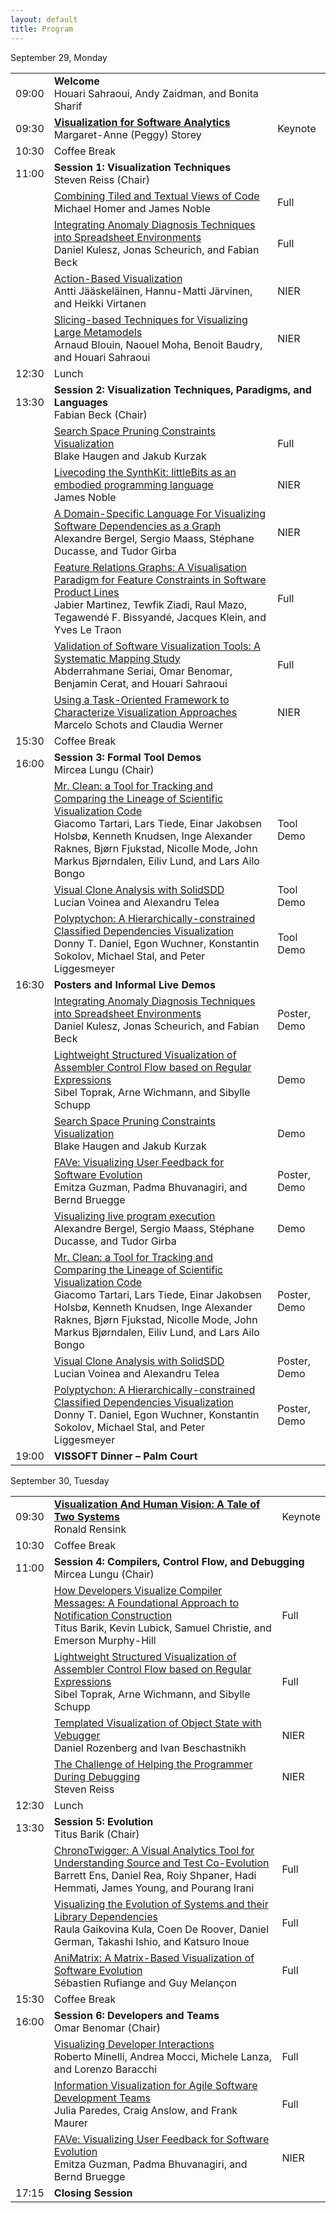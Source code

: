 ```yaml
---
layout: default
title: Program
---
```


<div class="col-12 col-sm-12 col-lg-12">

  <div class="panel panel-default">
  <!-- Default panel contents -->
  <div class="panel-heading">September 29, Monday</div>

  <!-- Table -->
  <table class="table table-striped">

  <tr><td>09:00</td><td><b>Welcome</b><br/>Houari Sahraoui, Andy Zaidman, and Bonita Sharif</td><td></td></tr>
  <tr><td>09:30</td><td><b><a href="keynotes.html#kn1">Visualization for Software Analytics</a></b><br/>Margaret-Anne (Peggy) Storey</td><td>Keynote</td></tr>

  <tr><td>10:30</td><td colspan="2">Coffee Break</td></tr>
  <tr><td>11:00</td><td colspan="2"><b>Session 1: Visualization Techniques</b><br/>Steven Reiss (Chair)</td></tr>

  <tr><td></td><td><a href="accepted.html#combining-tiled-and-textual-views-of-code">Combining Tiled and Textual Views of Code</a>
  	<br/>Michael Homer and James Noble</td><td>Full</td></tr>
  <tr><td></td><td><a href="accepted.html#integrating-anomaly-diagnosis-techniques-into-spreadsheet-environments">Integrating Anomaly Diagnosis Techniques into Spreadsheet Environments</a>
  	<br/>Daniel Kulesz, Jonas Scheurich, and Fabian Beck</td><td>Full</td></tr>
  <tr><td></td><td><a href="accepted.html#action-based-visualization">Action-Based Visualization</a>
  	<br/>Antti Jääskeläinen, Hannu-Matti Järvinen, and Heikki Virtanen</td><td>NIER</td></tr>
  <tr><td></td><td><a href="accepted.html#slicing-based-techniques-for-visualizing-large-metamodels">Slicing-based Techniques for Visualizing Large Metamodels</a>
  	<br/>Arnaud Blouin, Naouel Moha, Benoit Baudry, and Houari Sahraoui</td><td>NIER</td></tr>

  <tr><td>12:30</td><td colspan="2">Lunch</td></tr>
  <tr><td>13:30</td><td colspan="2"><b>Session 2: Visualization Techniques, Paradigms, and Languages</b><br/>Fabian Beck (Chair)</td></tr>

  <tr><td></td><td><a href="accepted.html#search-space-pruning-constraints-visualization">Search Space Pruning Constraints Visualization</a>
  	<br/>Blake Haugen and Jakub Kurzak</td><td>Full</td></tr>
  <tr><td></td><td><a href="accepted.html#livecoding-the-synthkit">Livecoding the SynthKit: littleBits as an embodied programming language</a>
  	<br/>James Noble</td><td>NIER</td></tr>
  <tr><td></td><td><a href="accepted.html#domain-specific-language-for-visualizing-software-dependencies-as-a-graph">A Domain-Specific Language For Visualizing Software Dependencies as a Graph</a>
  	<br/>Alexandre Bergel, Sergio Maass, Stéphane Ducasse, and Tudor Girba</td><td>NIER</td></tr>
  <tr><td></td><td><a href="accepted.html#feature-relations-graphs">Feature Relations Graphs: A Visualisation Paradigm for Feature Constraints in Software Product Lines</a>
  	<br/>Jabier Martinez, Tewfik Ziadi, Raul Mazo, Tegawendé F. Bissyandé, Jacques Klein, and Yves Le Traon</td><td>Full</td></tr>
  <tr><td></td><td><a href="accepted.html#validation-of-software-visualization-tools">Validation of Software Visualization Tools: A Systematic Mapping Study</a>
  	<br/>Abderrahmane Seriai, Omar Benomar, Benjamin Cerat, and Houari Sahraoui</td><td>Full</td></tr>
  <tr><td></td><td><a href="accepted.html#using-a-task-oriented-framework-for-the-characterization-of-visualization-approaches">Using a Task-Oriented Framework to Characterize Visualization Approaches</a>
  	<br/>Marcelo Schots and Claudia Werner</td><td>NIER</td></tr>

  <tr><td>15:30</td><td colspan="2">Coffee Break</td></tr>
  <tr><td>16:00</td><td colspan="2"><b>Session 3: Formal Tool Demos</b><br/>Mircea Lungu (Chair)</td></tr>

  <tr><td></td><td><a href="accepted.html#mr-clean">Mr. Clean: a Tool for Tracking and Comparing the Lineage of Scientific Visualization Code</a>
  	<br/>Giacomo Tartari, Lars Tiede, Einar Jakobsen Holsbø, Kenneth Knudsen, Inge Alexander Raknes, Bjørn Fjukstad, Nicolle Mode, John Markus Bjørndalen, Eiliv Lund, and Lars Ailo Bongo</td><td>Tool Demo</td></tr>
  <tr><td></td><td><a href="accepted.html#solidsdd">Visual Clone Analysis with SolidSDD</a>
  	<br/>Lucian Voinea and Alexandru Telea</td><td>Tool Demo</td></tr>
  <tr><td></td><td><a href="accepted.html#polyptychon">Polyptychon: A Hierarchically-constrained Classified Dependencies Visualization</a>
  	<br/>Donny T. Daniel, Egon Wuchner, Konstantin Sokolov, Michael Stal, and Peter Liggesmeyer</td><td>Tool Demo</td></tr>

  <tr><td>16:30</td><td colspan="2"><b>Posters and Informal Live Demos</b><br/></td></tr>

  <tr><td></td><td><a href="accepted.html#integrating-anomaly-diagnosis-techniques-into-spreadsheet-environments">Integrating Anomaly Diagnosis Techniques into Spreadsheet Environments</a>
    <br/>Daniel Kulesz, Jonas Scheurich, and Fabian Beck</td><td>Poster, Demo</td></tr>
  <tr><td></td><td><a href="accepted.html#regvis">Lightweight Structured Visualization of Assembler Control Flow based on Regular Expressions</a>
    <br/>Sibel Toprak, Arne Wichmann, and Sibylle Schupp</td><td>Demo</td></tr>
  <tr><td></td><td><a href="accepted.html#search-space-pruning-constraints-visualization">Search Space Pruning Constraints Visualization</a>
    <br/>Blake Haugen and Jakub Kurzak</td><td>Demo</td></tr>  
  <tr><td></td><td><a href="accepted.html#fave">FAVe: Visualizing User Feedback for Software Evolution</a>
    <br/>Emitza Guzman, Padma Bhuvanagiri, and Bernd Bruegge</td><td>Poster, Demo</td></tr>
<tr><td></td><td><a href="accepted.html#domain-specific-language-for-visualizing-software-dependencies-as-a-graph">Visualizing live program execution</a>
    <br/>Alexandre Bergel, Sergio Maass, Stéphane Ducasse, and Tudor Girba</td><td>Demo</td></tr>
  <tr><td></td><td><a href="accepted.html#mr-clean">Mr. Clean: a Tool for Tracking and Comparing the Lineage of Scientific Visualization Code</a>
    <br/>Giacomo Tartari, Lars Tiede, Einar Jakobsen Holsbø, Kenneth Knudsen, Inge Alexander Raknes, Bjørn Fjukstad, Nicolle Mode, John Markus Bjørndalen, Eiliv Lund, and Lars Ailo Bongo</td><td>Poster, Demo</td></tr>
  <tr><td></td><td><a href="accepted.html#solidsdd">Visual Clone Analysis with SolidSDD</a>
    <br/>Lucian Voinea and Alexandru Telea</td><td>Poster, Demo</td></tr>
  <tr><td></td><td><a href="accepted.html#polyptychon">Polyptychon: A Hierarchically-constrained Classified Dependencies Visualization</a>
    <br/>Donny T. Daniel, Egon Wuchner, Konstantin Sokolov, Michael Stal, and Peter Liggesmeyer</td><td>Poster, Demo</td></tr>

  <tr><td>19:00</td><td colspan="2"><b>VISSOFT Dinner – Palm Court</b><br/></td></tr>

  </table>
	</div>

  <div class="panel panel-default">
  <!-- Default panel contents -->
  <div class="panel-heading">September 30, Tuesday</div>

  <!-- Table -->
  <table class="table table-striped">

  <tr><td>09:30</td><td><b><a href="keynotes.html#kn2">Visualization And Human Vision: A Tale of Two Systems</a></b><br/>Ronald Rensink</td><td>Keynote</td></tr>

  <tr><td>10:30</td><td colspan="2">Coffee Break</td></tr>
  <tr><td>11:00</td><td colspan="2"><b>Session 4: Compilers, Control Flow, and Debugging</b><br/>Mircea Lungu (Chair)</td></tr>

  <tr><td></td><td><a href="accepted.html#how-developers-visualize-compiler-messages">How Developers Visualize Compiler Messages: A Foundational Approach to Notification Construction</a>
  	<br/>Titus Barik, Kevin Lubick, Samuel Christie, and Emerson Murphy-Hill</td><td>Full</td></tr>
  <tr><td></td><td><a href="accepted.html#regvis">Lightweight Structured Visualization of Assembler Control Flow based on Regular Expressions</a>
  	<br/>Sibel Toprak, Arne Wichmann, and Sibylle Schupp</td><td>Full</td></tr>
  <tr><td></td><td><a href="accepted.html#templated-visualization-of-object-state-with-vebugger">Templated Visualization of Object State with Vebugger</a>
  	<br/>Daniel Rozenberg and Ivan Beschastnikh</td><td>NIER</td></tr>
  <tr><td></td><td><a href="accepted.html#the-challenge-of-helping-the-programmer-during-debugging">The Challenge of Helping the Programmer During Debugging</a>
 	<br/>Steven Reiss</td><td>NIER</td></tr>

  <tr><td>12:30</td><td colspan="2">Lunch</td></tr>
  <tr><td>13:30</td><td colspan="2"><b>Session 5: Evolution</b><br/>Titus Barik (Chair)</td></tr>

  <tr><td></td><td><a href="accepted.html#chronotwigger">ChronoTwigger: A Visual Analytics Tool for Understanding Source and Test Co-Evolution</a>
  	<br/>Barrett Ens, Daniel Rea, Roiy Shpaner, Hadi Hemmati, James Young, and Pourang Irani</td><td>Full</td></tr>
  <tr><td></td><td><a href="accepted.html#visualizing-the-evolution-of-systems-and-their-library-dependencies">Visualizing the Evolution of Systems and their Library Dependencies</a>
  	<br/>Raula Gaikovina Kula, Coen De Roover, Daniel German, Takashi Ishio, and Katsuro Inoue</td><td>Full</td></tr>
  <tr><td></td><td><a href="accepted.html#animatrix">AniMatrix: A Matrix-Based Visualization of Software Evolution</a>
  	<br/>Sébastien Rufiange and Guy Melançon</td><td>Full</td></tr>

  <tr><td>15:30</td><td colspan="2">Coffee Break</td></tr>
  <tr><td>16:00</td><td colspan="2"><b>Session 6: Developers and Teams</b><br/>Omar Benomar (Chair)</td></tr>

  <tr><td></td><td><a href="accepted.html#visualizing-developer-interactions">Visualizing Developer Interactions</a>
  	<br/>Roberto Minelli, Andrea Mocci, Michele Lanza, and Lorenzo Baracchi</td><td>Full</td></tr>
  <tr><td></td><td><a href="accepted.html#information-visualization-for-software-development-teams">Information Visualization for Agile Software Development Teams</a>
  	<br/>Julia Paredes, Craig Anslow, and Frank Maurer</td><td>Full</td></tr>
  <tr><td></td><td><a href="accepted.html#fave">FAVe: Visualizing User Feedback for Software Evolution</a>
  	<br/>Emitza Guzman, Padma Bhuvanagiri, and Bernd Bruegge</td><td>NIER</td></tr>

  <tr><td>17:15</td><td colspan="2"><b>Closing Session</b><br/></td></tr>

  </table>
</div>

</div><!--/span-->
